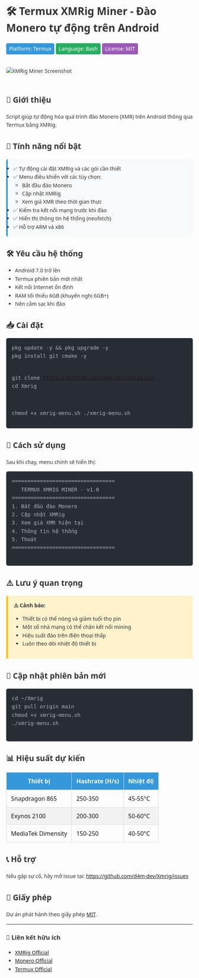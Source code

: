 <div style="font-family: 'Segoe UI', Tahoma, Geneva, Verdana, sans-serif; max-width: 900px; margin: 0 auto; line-height: 1.6; color: #333;">
  <h1>🛠️ Termux XMRig Miner - Đào Monero tự động trên Android</h1>

  <p>
    <span style="display:inline-block; background:#3498db; color:white; padding:4px 8px; border-radius:4px;">Platform: Termux</span>
    <span style="display:inline-block; background:#27ae60; color:white; padding:4px 8px; border-radius:4px;">Language: Bash</span>
    <span style="display:inline-block; background:#9b59b6; color:white; padding:4px 8px; border-radius:4px;">License: MIT</span>
  </p>

  <img src="https://i.imgur.com/JqYe3Wn.png" alt="XMRig Miner Screenshot" style="max-width: 100%; border-radius: 5px; margin: 20px 0;">

  <h2>📌 Giới thiệu</h2>
  <p>Script giúp tự động hóa quá trình đào Monero (XMR) trên Android thông qua Termux bằng XMRig.</p>

  <h2>🌟 Tính năng nổi bật</h2>
  <ul style="background: #f8f9fa; padding: 15px; border-left: 4px solid #3498db; border-radius: 5px;">
    <li>✅ Tự động cài đặt XMRig và các gói cần thiết</li>
    <li>✅ Menu điều khiển với các tùy chọn:
      <ul>
        <li>Bắt đầu đào Monero</li>
        <li>Cập nhật XMRig</li>
        <li>Xem giá XMR theo thời gian thực</li>
      </ul>
    </li>
    <li>✅ Kiểm tra kết nối mạng trước khi đào</li>
    <li>✅ Hiển thị thông tin hệ thống (neofetch)</li>
    <li>✅ Hỗ trợ ARM và x86</li>
  </ul>

  <h2>🛠️ Yêu cầu hệ thống</h2>
  <ul>
    <li>Android 7.0 trở lên</li>
    <li>Termux phiên bản mới nhất</li>
    <li>Kết nối Internet ổn định</li>
    <li>RAM tối thiểu 6GB (khuyến nghị 6GB+)</li>
    <li>Nên cắm sạc khi đào</li>
  </ul>

  <h2>📥 Cài đặt</h2>
  <pre style="background: #282c34; color: #abb2bf; padding: 15px; border-radius: 5px; overflow-x: auto;">
pkg update -y && pkg upgrade -y
pkg install git cmake -y

git clone https://github.com/d4m-dev/Xmrig.git
cd Xmrig

chmod +x xmrig-menu.sh
./xmrig-menu.sh
  </pre>

  <h2>🚀 Cách sử dụng</h2>
  <p>Sau khi chạy, menu chính sẽ hiển thị:</p>
  <pre style="background: #282c34; color: #abb2bf; padding: 15px; border-radius: 5px; overflow-x: auto;">
=================================
   TERMUX XMRIG MINER - v1.0
=================================
1. Bắt đầu đào Monero
2. Cập nhật XMRig
3. Xem giá XMR hiện tại
4. Thông tin hệ thống
5. Thoát
=================================
  </pre>

  <h2>⚠️ Lưu ý quan trọng</h2>
  <div style="background: #fff3cd; padding: 15px; border-left: 5px solid #ffc107; border-radius: 5px;">
    <strong>⚠️ Cảnh báo:</strong>
    <ul>
      <li>Thiết bị có thể nóng và giảm tuổi thọ pin</li>
      <li>Một số nhà mạng có thể chặn kết nối mining</li>
      <li>Hiệu suất đào trên điện thoại thấp</li>
      <li>Luôn theo dõi nhiệt độ thiết bị</li>
    </ul>
  </div>

  <h2>🔄 Cập nhật phiên bản mới</h2>
  <pre style="background: #282c34; color: #abb2bf; padding: 15px; border-radius: 5px; overflow-x: auto;">
cd ~/Xmrig
git pull origin main
chmod +x xmrig-menu.sh
./xmrig-menu.sh
  </pre>

  <h2>📊 Hiệu suất dự kiến</h2>
  <table style="width:100%; border-collapse: collapse; margin: 20px 0;">
    <thead>
      <tr style="background-color: #3498db; color: white;">
        <th style="padding: 12px; border: 1px solid #ddd;">Thiết bị</th>
        <th style="padding: 12px; border: 1px solid #ddd;">Hashrate (H/s)</th>
        <th style="padding: 12px; border: 1px solid #ddd;">Nhiệt độ</th>
      </tr>
    </thead>
    <tbody>
      <tr>
        <td style="padding: 12px; border: 1px solid #ddd;">Snapdragon 865</td>
        <td style="padding: 12px; border: 1px solid #ddd;">250-350</td>
        <td style="padding: 12px; border: 1px solid #ddd;">45-55°C</td>
      </tr>
      <tr style="background-color: #f2f2f2;">
        <td style="padding: 12px; border: 1px solid #ddd;">Exynos 2100</td>
        <td style="padding: 12px; border: 1px solid #ddd;">200-300</td>
        <td style="padding: 12px; border: 1px solid #ddd;">50-60°C</td>
      </tr>
      <tr>
        <td style="padding: 12px; border: 1px solid #ddd;">MediaTek Dimensity</td>
        <td style="padding: 12px; border: 1px solid #ddd;">150-250</td>
        <td style="padding: 12px; border: 1px solid #ddd;">40-50°C</td>
      </tr>
    </tbody>
  </table>

  <h2>📞 Hỗ trợ</h2>
  <p>Nếu gặp sự cố, hãy mở issue tại: 
    <a href="https://github.com/d4m-dev/Xmrig/issues">https://github.com/d4m-dev/Xmrig/issues</a>
  </p>

  <h2>📜 Giấy phép</h2>
  <p>Dự án phát hành theo giấy phép <a href="LICENSE.MD">MIT</a>.</p>

  <hr>
  <h3>🔗 Liên kết hữu ích</h3>
  <ul>
    <li><a href="https://xmrig.com">XMRig Official</a></li>
    <li><a href="https://www.getmonero.org">Monero Official</a></li>
    <li><a href="https://termux.com">Termux Official</a></li>
  </ul>
</div>
